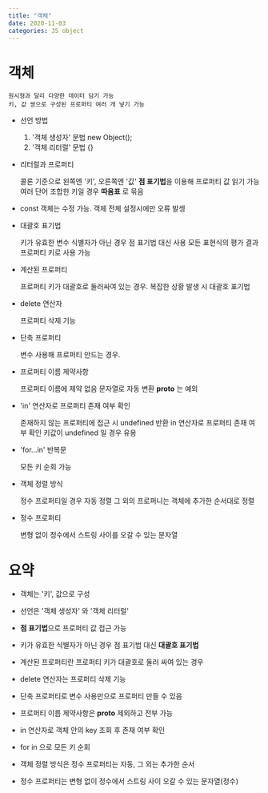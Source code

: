 ```yaml
---
title: "객체"
date: 2020-11-03
categories: JS object
---
```


# 객체

    원시형과 달리 다양한 데이터 담기 가능
    키, 값 쌍으로 구성된 프로퍼티 여러 개 넣기 가능

- 선언 방법

  1. '객체 생성자' 문법 new Object();
  2. '객체 리터럴' 문법 {}

- 리터럴과 프로퍼티

  콜론 기준으로 왼쪽엔 '키', 오른쪽엔 '값'
  **점 표기법**을 이용해 프로퍼티 값 읽기 가능
  여러 단어 조합한 키일 경우 **따옴표** 로 묶음

- const 객체는 수정 가능. 객체 전체 설정시에만 오류 발셍

- 대괄호 표기법

  키가 유효한 변수 식별자가 아닌 경우 점 표기법 대신 사용
  모든 표현식의 평가 결과 프로퍼티 키로 사용 가능

- 계산된 프로퍼티

  프로퍼티 키가 대괄호로 둘러싸여 있는 경우.
  복잡한 상황 발생 시 대괄호 표기법

- delete 연산자

  프로퍼티 삭제 기능

- 단축 프로퍼티

  변수 사용해 프로퍼티 만드는 경우.

- 프로퍼티 이름 제약사항

  프로퍼티 이름에 제약 없음
  문자열로 자동 변환
  **proto** 는 예외

- 'in' 연산자로 프로퍼티 존재 여부 확인

  존재하지 않는 프로퍼티에 접근 시 undefined 반환
  in 연산자로 프로퍼티 존재 여부 확인
  키값이 undefined 일 경우 유용

- 'for...in' 반복문

  모든 키 순회 가능

- 객체 정렬 방식

  정수 프로퍼티일 경우 자동 정렬
  그 외의 프로퍼니는 객체에 추가한 순서대로 정렬

- 정수 프로퍼티

  변형 없이 정수에서 스트링 사이를 오갈 수 있는 문자열

# 요약

- 객체는 '키', 값으로 구성

- 선언은 '객체 생성자' 와 '객체 리터럴'

- **점 표기법**으로 프로퍼티 값 접근 가능

- 키가 유효한 식별자가 아닌 경우 점 표기법 대신 **대괄호 표기법**

- 계산된 프로퍼티란 프로퍼티 키가 대괄호로 둘러 싸여 있는 경우

- delete 연산자는 프로퍼티 삭제 기능

- 단축 프로퍼티로 변수 사용만으로 프로퍼티 만들 수 있음

- 프로퍼티 이름 제약사항은 **proto** 제외하고 전부 가능

- in 연산자로 객체 안의 key 조회 후 존재 여부 확인

- for in 으로 모든 키 순회

- 객체 정렬 방식은 정수 프로퍼티는 자동, 그 외는 추가한 순서

- 정수 프로퍼티는 변형 없이 정수에서 스트링 사이 오갈 수 있는 문자열(정수)
